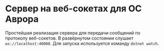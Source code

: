 # Сервер на веб-сокетах для ОС Аврора

Простейшая реализация сервера для передачи сообщений по протоколу веб-сокетов. В развёрнутом состоянии слушает `ws://localhost:40000`. Для запуска используется команду `dotnet watch`.
